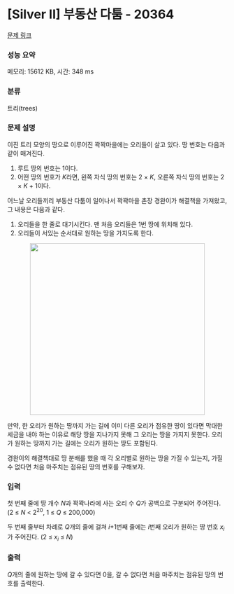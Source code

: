 # [Silver II] 부동산 다툼 - 20364 

[문제 링크](https://www.acmicpc.net/problem/20364) 

### 성능 요약

메모리: 15612 KB, 시간: 348 ms

### 분류

트리(trees)

### 문제 설명

<p>이진 트리 모양의 땅으로 이루어진 꽉꽉마을에는 오리들이 살고 있다. 땅 번호는 다음과 같이 매겨진다.</p>

<ol>
	<li>루트 땅의 번호는 1이다.</li>
	<li>어떤 땅의 번호가 <em>K</em>라면, 왼쪽 자식 땅의 번호는 2 × <em>K</em>, 오른쪽 자식 땅의 번호는 2 × <em>K </em>+ 1이다.</li>
</ol>

<p>어느날 오리들끼리 부동산 다툼이 일어나서 꽉꽉마을 촌장 경완이가 해결책을 가져왔고, 그 내용은 다음과 같다.</p>

<ol>
	<li>오리들을 한 줄로 대기시킨다. 맨 처음 오리들은 1번 땅에 위치해 있다.</li>
	<li>오리들이 서있는 순서대로 원하는 땅을 가지도록 한다.</li>
</ol>

<p style="text-align: center;"><img alt="" src="https://upload.acmicpc.net/1916169a-8540-4a0d-a7c9-889d6afe2842/-/preview/" style="height: 392px; width: 400px;"></p>

<p>만약, 한 오리가 원하는 땅까지 가는 길에 이미 다른 오리가 점유한 땅이 있다면 막대한 세금을 내야 하는 이유로 해당 땅을 지나가지 못해 그 오리는 땅을 가지지 못한다. 오리가 원하는 땅까지 가는 길에는 오리가 원하는 땅도 포함된다.</p>

<ol>
</ol>

<p>경완이의 해결책대로 땅 분배를 했을 때 각 오리별로 원하는 땅을 가질 수 있는지, 가질 수 없다면 처음 마주치는 점유된 땅의 번호를 구해보자.</p>

### 입력 

 <p>첫 번째 줄에 땅 개수 <em>N</em>과 꽉꽉나라에 사는 오리 수 <em>Q</em>가 공백으로 구분되어 주어진다. (2 ≤ <em>N</em> < 2<sup>20</sup>, 1 ≤ <em>Q</em> ≤ 200,000)</p>

<p>두 번째 줄부터 차례로 <em>Q</em>개의 줄에 걸쳐 <em>i</em>+1번째 줄에는 <em>i</em>번째 오리가 원하는 땅 번호 <em>x<sub>i</sub></em>가 주어진다. (2 ≤ <em>x<sub>i</sub></em> ≤ <em>N</em>)</p>

### 출력 

 <p><em>Q</em>개의 줄에 원하는 땅에 갈 수 있다면 0을, 갈 수 없다면 처음 마주치는 점유된 땅의 번호를 출력한다.</p>

